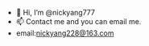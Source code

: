 - 👋 Hi, I’m @nickyang777
- 📫 Contact me and you can email me.
- email:nickyang228@163.com

<!---
nickyang777/nickyang777 is a ✨ special ✨ repository because its `README.md` (this file) appears on your GitHub profile.
You can click the Preview link to take a look at your changes.
--->
